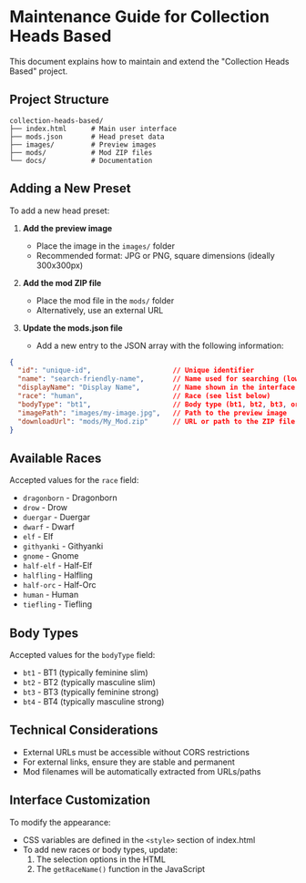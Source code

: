 # Maintenance Guide for Collection Heads Based

This document explains how to maintain and extend the "Collection Heads Based" project.

## Project Structure

```
collection-heads-based/
├── index.html      # Main user interface
├── mods.json       # Head preset data
├── images/         # Preview images
├── mods/           # Mod ZIP files
└── docs/           # Documentation
```

## Adding a New Preset

To add a new head preset:

1. **Add the preview image**
   - Place the image in the `images/` folder
   - Recommended format: JPG or PNG, square dimensions (ideally 300x300px)

2. **Add the mod ZIP file**
   - Place the mod file in the `mods/` folder
   - Alternatively, use an external URL

3. **Update the mods.json file**
   - Add a new entry to the JSON array with the following information:

```json
{
  "id": "unique-id",                    // Unique identifier
  "name": "search-friendly-name",       // Name used for searching (lowercase)
  "displayName": "Display Name",        // Name shown in the interface
  "race": "human",                      // Race (see list below)
  "bodyType": "bt1",                    // Body type (bt1, bt2, bt3, or bt4)
  "imagePath": "images/my-image.jpg",   // Path to the preview image
  "downloadUrl": "mods/My_Mod.zip"      // URL or path to the ZIP file
}
```

## Available Races

Accepted values for the `race` field:
- `dragonborn` - Dragonborn
- `drow` - Drow
- `duergar` - Duergar
- `dwarf` - Dwarf
- `elf` - Elf
- `githyanki` - Githyanki
- `gnome` - Gnome
- `half-elf` - Half-Elf
- `halfling` - Halfling
- `half-orc` - Half-Orc
- `human` - Human
- `tiefling` - Tiefling

## Body Types

Accepted values for the `bodyType` field:
- `bt1` - BT1 (typically feminine slim)
- `bt2` - BT2 (typically masculine slim)
- `bt3` - BT3 (typically feminine strong)
- `bt4` - BT4 (typically masculine strong)

## Technical Considerations

- External URLs must be accessible without CORS restrictions
- For external links, ensure they are stable and permanent
- Mod filenames will be automatically extracted from URLs/paths

## Interface Customization

To modify the appearance:
- CSS variables are defined in the `<style>` section of index.html
- To add new races or body types, update:
  1. The selection options in the HTML
  2. The `getRaceName()` function in the JavaScript